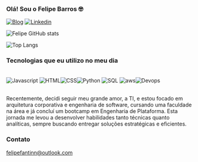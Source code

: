 ### Olá! Sou o Felipe Barros 🤓

[![Blog](https://img.shields.io/badge/dev.to-0A0A0A?style=for-the-badge&logo=devdotto&logoColor=white)]([https://img.shields.io/badge/dev.to-0A0A0A?style=for-the-badge&logo=devdotto&logoColor=white](https://dev.to/pseudodev))
[![Linkedin](https://img.shields.io/badge/LinkedIn-0077B5?style=for-the-badge&logo=linkedin&logoColor=white)](https://br.linkedin.com/in/felipebarross)

![Felipe GitHub stats](https://github-readme-stats.vercel.app/api?username=felipefantinn&show_icons=true&theme=dracula)

![Top Langs](https://github-readme-stats.vercel.app/api/top-langs/?username=felipefantinn&hide_progress=true)

### Tecnologias que eu utilizo no meu dia

<div style="display: inline_block"><br/>
    <img align="center" alt="Javascript" src="https://img.shields.io/badge/JavaScript-F7DF1E?style=for-the-badge&logo=javascript&logoColor=black"/>
    <img align="center" alt="HTML" src="https://img.shields.io/badge/HTML-239120?style=for-the-badge&logo=html5&logoColor=white"/><img align="center" alt="CSS" src="https://img.shields.io/badge/CSS-239120?&style=for-the-badge&logo=css3&logoColor=white"/><img align="center" alt="Python" src="https://img.shields.io/badge/Python-3776AB?style=for-the-badge&logo=python&logoColor=white"/>
    <img align="center" alt="SQL" src="https://img.shields.io/badge/Microsoft_SQL_Server-CC2927?style=for-the-badge&logo=microsoft-sql-server&logoColor=white"/>   <img align="center" alt="aws" src="https://img.shields.io/badge/Amazon_AWS-FF9900?style=for-the-badge&logo=amazonaws&logoColor=white"/><img align="center" alt="Devops" src="https://img.shields.io/badge/Azure_DevOps-0078D7?style=for-the-badge&logo=azure-devops&logoColor=white"/> 

</div><br>

 Recentemente, decidi seguir meu grande amor, a TI, e estou focado em arquitetura corporativa e engenharia de software, cursando uma faculdade na área e já concluí um bootcamp em Engenharia de Plataforma. Esta jornada me levou a desenvolver habilidades tanto técnicas quanto analíticas, sempre buscando entregar soluções estratégicas e eficientes.

### Contato

felipefantinn@outlook.com



